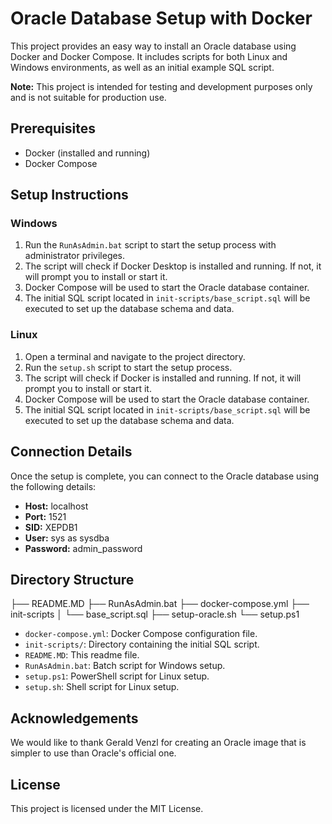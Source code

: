 # Oracle Database Setup with Docker

This project provides an easy way to install an Oracle database using Docker and Docker Compose. It includes scripts for both Linux and Windows environments, as well as an initial example SQL script.

**Note:** This project is intended for testing and development purposes only and is not suitable for production use.

## Prerequisites

- Docker (installed and running)
- Docker Compose

## Setup Instructions

### Windows

1. Run the `RunAsAdmin.bat` script to start the setup process with administrator privileges.
2. The script will check if Docker Desktop is installed and running. If not, it will prompt you to install or start it.
3. Docker Compose will be used to start the Oracle database container.
4. The initial SQL script located in `init-scripts/base_script.sql` will be executed to set up the database schema and data.

### Linux

1. Open a terminal and navigate to the project directory.
2. Run the `setup.sh` script to start the setup process.
3. The script will check if Docker is installed and running. If not, it will prompt you to install or start it.
4. Docker Compose will be used to start the Oracle database container.
5. The initial SQL script located in `init-scripts/base_script.sql` will be executed to set up the database schema and data.

## Connection Details

Once the setup is complete, you can connect to the Oracle database using the following details:

- **Host:** localhost
- **Port:** 1521
- **SID:** XEPDB1
- **User:** sys as sysdba
- **Password:** admin_password

## Directory Structure
├── README.MD
├── RunAsAdmin.bat
├── docker-compose.yml
├── init-scripts
│   └── base_script.sql
├── setup-oracle.sh
└── setup.ps1


- `docker-compose.yml`: Docker Compose configuration file.
- `init-scripts/`: Directory containing the initial SQL script.
- `README.MD`: This readme file.
- `RunAsAdmin.bat`: Batch script for Windows setup.
- `setup.ps1`: PowerShell script for Linux setup.
- `setup.sh`: Shell script for Linux setup.

## Acknowledgements

We would like to thank Gerald Venzl for creating an Oracle image that is simpler to use than Oracle's official one.

## License

This project is licensed under the MIT License.